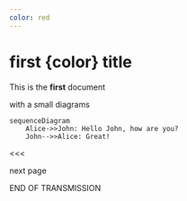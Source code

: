 ```yaml
---
color: red
---
```


# first {color} title 

This is the **first** document

with a small diagrams

```mermaid
sequenceDiagram
    Alice->>John: Hello John, how are you?
    John-->>Alice: Great!
```
<<<

next page

END OF TRANSMISSION
